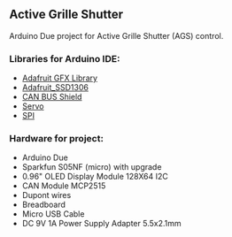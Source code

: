 ## Active Grille Shutter
Arduino Due project for Active Grille Shutter (AGS) control.

### Libraries for Arduino IDE:
- [Adafruit GFX Library](https://github.com/adafruit/Adafruit-GFX-Library)
- [Adafruit_SSD1306](https://github.com/adafruit/Adafruit_SSD1306)
- [CAN BUS Shield](https://github.com/Seeed-Studio/CAN_BUS_Shield)
- [Servo](https://www.arduino.cc/reference/en/libraries/servo/)
- [SPI](https://www.arduino.cc/en/reference/SPI)

### Hardware for project:
- Arduino Due
- Sparkfun S05NF (micro) with upgrade
- 0.96" OLED Display Module 128X64 I2C
- CAN Module MCP2515
- Dupont wires
- Breadboard
- Micro USB Cable
- DC 9V 1A Power Supply Adapter 5.5x2.1mm